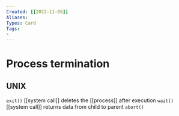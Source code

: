 ```yaml
---
Created: [[2022-11-08]]
Aliases: 
Types: Card
Tags: 
- 
---
```

# Process termination

## UNIX
`exit()` [[system call]] deletes the [[process]] after execution
`wait()` [[system call]] returns data from child to parent
`abort()`